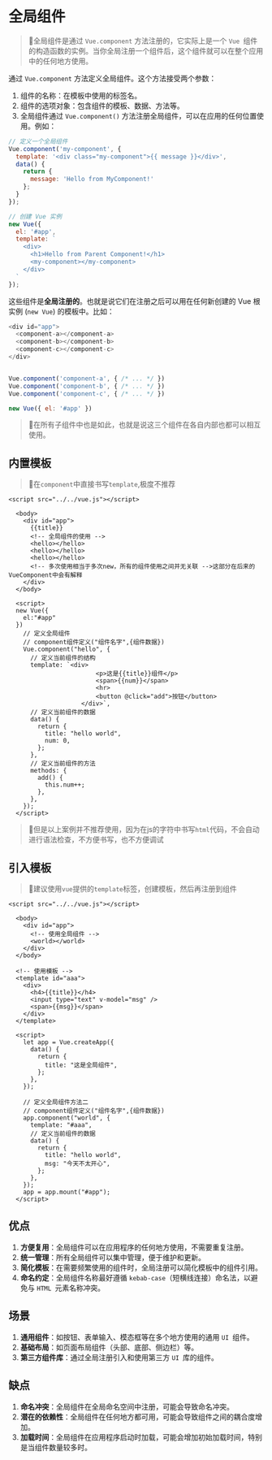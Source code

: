 # 全局组件

<!-- ## 目录

- [全局组件](#全局组件)
  - [目录](#目录)
  - [内置模板](#内置模板)
  - [引入模板](#引入模板)
  - [优点](#优点)
  - [场景](#场景)
  - [缺点](#缺点) -->

> 📌全局组件是通过 `Vue.component` 方法注册的，它实际上是一个 `Vue `组件的构造函数的实例。当你全局注册一个组件后，这个组件就可以在整个应用中的任何地方使用。

通过 `Vue.component` 方法定义全局组件。这个方法接受两个参数：

1. 组件的名称：在模板中使用的标签名。
2. 组件的选项对象：包含组件的模板、数据、方法等。
3. 全局组件通过 `Vue.component()` 方法注册全局组件，可以在应用的任何位置使用。例如：

```javascript
// 定义一个全局组件
Vue.component('my-component', {
  template: '<div class="my-component">{{ message }}</div>',
  data() {
    return {
      message: 'Hello from MyComponent!'
    };
  }
});

// 创建 Vue 实例
new Vue({
  el: '#app',
  template: `
    <div>
      <h1>Hello from Parent Component!</h1>
      <my-component></my-component>
    </div>
  `
});

```

这些组件是**全局注册的**。也就是说它们在注册之后可以用在任何新创建的 Vue 根实例 (`new Vue`) 的模板中。比如：

```javascript
<div id="app">
  <component-a></component-a>
  <component-b></component-b>
  <component-c></component-c>
</div>


Vue.component('component-a', { /* ... */ })
Vue.component('component-b', { /* ... */ })
Vue.component('component-c', { /* ... */ })

new Vue({ el: '#app' })
```

> 📌在所有子组件中也是如此，也就是说这三个组件在各自内部也都可以相互使用。

## 内置模板

> 📌在`component`中直接书写`template`,极度不推荐

```vue
<script src="../../vue.js"></script>

  <body>
    <div id="app">
      {{title}}
      <!-- 全局组件的使用 -->
      <hello></hello>
      <hello></hello>
      <hello></hello>
      <!-- 多次使用相当于多次new，所有的组件使用之间并无关联 -->这部分在后来的VueComponent中会有解释
    </div>
  </body>
  
  <script>
  new Vue({
    el:"#app"
  })
    // 定义全局组件
    // component组件定义("组件名字",{组件数据})
    Vue.component("hello", {
      // 定义当前组件的结构
      template: `<div>
                        <p>这是{{title}}组件</p>
                        <span>{{num}}</span>
                        <hr>
                        <button @click="add">按钮</button>
                    </div>`,
      // 定义当前组件的数据
      data() {
        return {
          title: "hello world",
          num: 0,
        };
      },
      // 定义当前组件的方法
      methods: {
        add() {
          this.num++;
        },
      },
    });
  </script>
```

> 📌但是以上案例并不推荐使用，因为在js的字符中书写`html`代码，不会自动进行语法检查，不方便书写，也不方便调试

## 引入模板

> 📌建议使用`vue`提供的`template`标签，创建模板，然后再注册到组件

```vue
<script src="../../vue.js"></script>

  <body>
    <div id="app">
      <!-- 使用全局组件 -->
      <world></world>
    </div>
  </body>
  
  <!-- 使用模板 -->
  <template id="aaa">
    <div>
      <h4>{{title}}</h4>
      <input type="text" v-model="msg" />
      <span>{{msg}}</span>
    </div>
  </template>
  
  <script>
    let app = Vue.createApp({
      data() {
        return {
          title: "这是全局组件",
        };
      },
    });
    
    // 定义全局组件方法二
    // component组件定义("组件名字",{组件数据})
    app.component("world", {
      template: "#aaa",
      // 定义当前组件的数据
      data() {
        return {
          title: "hello world",
          msg: "今天不太开心",
        };
      },
    });
    app = app.mount("#app");
  </script>
```

## 优点

1. **方便复用**：全局组件可以在应用程序的任何地方使用，不需要重复注册。
2. **统一管理**：所有全局组件可以集中管理，便于维护和更新。
3. **简化模板**：在需要频繁使用的组件时，全局注册可以简化模板中的组件引用。
4. **命名约定**：全局组件名称最好遵循 `kebab-case`（短横线连接）命名法，以避免与 `HTML `元素名称冲突。

## 场景

1. **通用组件**：如按钮、表单输入、模态框等在多个地方使用的通用 `UI `组件。
2. **基础布局**：如页面布局组件（头部、底部、侧边栏）等。
3. **第三方组件库**：通过全局注册引入和使用第三方 `UI `库的组件。

## 缺点

1. **命名冲突**：全局组件在全局命名空间中注册，可能会导致命名冲突。
2. **潜在的依赖性**：全局组件在任何地方都可用，可能会导致组件之间的耦合度增加。
3. **加载时间**：全局组件在应用程序启动时加载，可能会增加初始加载时间，特别是当组件数量较多时。

